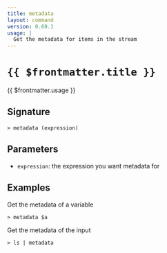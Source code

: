 ```yaml
---
title: metadata
layout: command
version: 0.60.1
usage: |
  Get the metadata for items in the stream
---
```


# `{{ $frontmatter.title }}`

<div style='white-space: pre-wrap;'>{{ $frontmatter.usage }}</div>

## Signature

`> metadata (expression)`

## Parameters

- `expression`: the expression you want metadata for

## Examples

Get the metadata of a variable

```shell
> metadata $a
```

Get the metadata of the input

```shell
> ls | metadata
```
